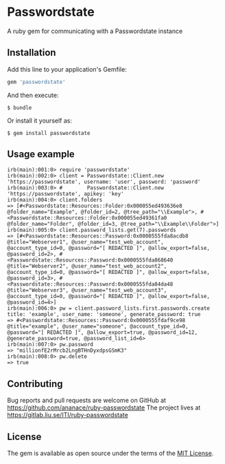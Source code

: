 # Passwordstate

A ruby gem for communicating with a Passwordstate instance

## Installation

Add this line to your application's Gemfile:

```ruby
gem 'passwordstate'
```

And then execute:

    $ bundle

Or install it yourself as:

    $ gem install passwordstate

## Usage example

```irb
irb(main):001:0> require 'passwordstate'
irb(main):002:0> client = Passwordstate::Client.new 'https://passwordstate', username: 'user', password: 'password'
irb(main):003:0> #        Passwordstate::Client.new 'https://passwordstate', apikey: 'key'
irb(main):004:0> client.folders
=> [#<Passwordstate::Resources::Folder:0x000055ed493636e8 @folder_name="Example", @folder_id=2, @tree_path="\\Example">, #<Passwordstate::Resources::Folder:0x000055ed49361fa0 @folder_name="Folder", @folder_id=3, @tree_path="\\Example\\Folder">]
irb(main):005:0> client.password_lists.get(7).passwords
=> [#<Passwordstate::Resources::Password:0x0000555fda8acdb8 @title="Webserver1", @user_name="test_web_account", @account_type_id=0, @password="[ REDACTED ]", @allow_export=false, @password_id=2>, #<Passwordstate::Resources::Password:0x0000555fda868640 @title="Webserver2", @user_name="test_web_account2", @account_type_id=0, @password="[ REDACTED ]", @allow_export=false, @password_id=3>, #<Passwordstate::Resources::Password:0x0000555fda84da48 @title="Webserver3", @user_name="test_web_account3", @account_type_id=0, @password="[ REDACTED ]", @allow_export=false, @password_id=4>]
irb(main):006:0> pw = client.password_lists.first.passwords.create title: 'example', user_name: 'someone', generate_password: true
=> #<Passwordstate::Resources::Password:0x0000555fdaf9ce98 @title="example", @user_name="someone", @account_type_id=0, @password="[ REDACTED ]", @allow_export=true, @password_id=12, @generate_password=true, @password_list_id=6>
irb(main):007:0> pw.password
=> "millionfE2rMrcb2LngBTHnDyxdpsGSmK3"
irb(main):008:0> pw.delete
=> true
```

## Contributing

Bug reports and pull requests are welcome on GitHub at https://github.com/ananace/ruby-passwordstate
The project lives at https://gitlab.liu.se/ITI/ruby-passwordstate

## License

The gem is available as open source under the terms of the [MIT License](https://opensource.org/licenses/MIT).
